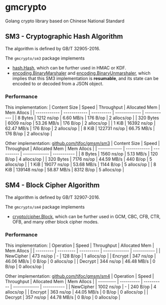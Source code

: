 # gmcrypto
Golang crypto library based on Chinese National Standard

## SM3 - Cryptographic Hash Algorithm
The algorithm is defined by GB/T 32905-2016.

The `gmcrypto/sm3` package implements
- [hash.Hash](https://golang.org/pkg/hash/#Hash), which can be further used in HMAC or KDF.
- [encoding.BinaryMarshaler](https://golang.org/pkg/encoding/#BinaryMarshaler) and [encoding.BinaryUnmarshaler](https://golang.org/pkg/encoding/#BinaryUnmarshaler), which implies that this SM3 implementation is **resumable**, and its state can be encoded to or decoded from a JSON object.

### Performance
This implementation:
| Content Size | Speed        | Throughput | Allocated Mem | Mem Allocs  |
| ------------ | ------------ | ---------- | ------------- | ----------- |
| 8 Bytes      | 1212 ns/op   | 6.60 MB/s  | 176 B/op      | 2 allocs/op |
| 320 Bytes    | 6009 ns/op   | 53.26 MB/s | 176 B/op      | 2 allocs/op |
| 1 KiB        | 16392 ns/op  | 62.47 MB/s | 176 B/op      | 2 allocs/op |
| 8 KiB        | 122731 ns/op | 66.75 MB/s | 176 B/op      | 2 allocs/op |

Other implementation: [github.com/tjfoc/gmsm/sm3](https://github.com/tjfoc/gmsm)
| Content Size | Speed        | Throughput | Allocated Mem | Mem Allocs  |
| ------------ | ------------ | ---------- | ------------- | ----------- |
| 8 Bytes      | 1560 ns/op   | 5.13 MB/s  | 120 B/op      | 4 allocs/op |
| 320 Bytes    | 7176 ns/op   | 44.59 MB/s | 440 B/op      | 5 allocs/op |
| 1 KiB        | 19077 ns/op  | 53.68 MB/s | 1144 B/op     | 5 allocs/op |
| 8 KiB        | 139148 ns/op | 58.87 MB/s | 8312 B/op     | 5 allocs/op |

## SM4 - Block Cipher Algorithm
The algorithm is defined by GB/T 32907-2016.

The `gmcrypto/sm4` package implements
- [crypto/cipher.Block](https://golang.org/pkg/crypto/cipher/#Block), which can be further used in GCM, CBC, CFB, CTR, OFB, and many other block cipher modes.

### Performance
This implementation:
| Operation | Speed     | Throughput | Allocated Mem | Mem Allocs  |
| --------- | --------- | ---------- | ------------- | ----------- |
| NewCipher | 473 ns/op | -          | 128 B/op      | 1 allocs/op |
| Encrypt   | 347 ns/op | 46.06 MB/s | 0 B/op        | 0 allocs/op |
| Decrypt   | 344 ns/op | 46.48 MB/s | 0 B/op        | 0 allocs/op |

Other implementation: [github.com/tjfoc/gmsm/sm4](https://github.com/tjfoc/gmsm)
| Operation | Speed      | Throughput | Allocated Mem | Mem Allocs  |
| --------- | ---------- | ---------- | ------------- | ----------- |
| NewCipher | 1002 ns/op | -          | 240 B/op      | 4 allocs/op |
| Encrypt   | 363 ns/op  | 44.05 MB/s | 0 B/op        | 0 allocs/op |
| Decrypt   | 357 ns/op  | 44.78 MB/s | 0 B/op        | 0 allocs/op |
